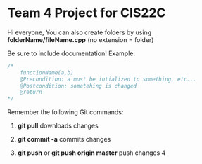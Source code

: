 Team 4 Project for CIS22C
============
Hi everyone,
You can also create folders by using **folderName/fileName.cpp** (no extension = folder)

Be sure to include documentation!
Example:
```javascript
/*
	functionName(a,b)
	@Precondition: a must be intialized to something, etc...
	@Postcondition: sometehing is changed
	@return
*/
```


Remember the following Git commands:
1. **git pull**  downloads changes

2. **git commit -a** commits changes

3. **git push** or **git push origin master** push changes
4
